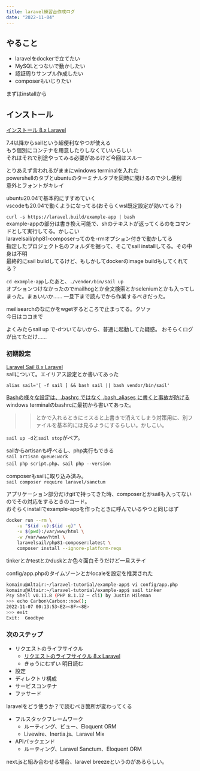 ```yaml
---
title: laravel練習台作成ログ
date: "2022-11-04"
---
```


## やること

- laravelをdockerで立てたい
- MySQLとつないで動かしたい
- 認証周りサンプル作成したい
- composerもいじりたい

まずはinstallから

## インストール

[インストール 8.x Laravel](https://readouble.com/laravel/8.x/ja/installation.html)

7.4以降からsailという超便利なやつが使える  
もう個別にコンテナを用意したりしなくていいらしい  
それはそれで別途やってみる必要があるけど今回はスルー  

とりあえず言われるがままにwindows terminalを入れた  
powershellのタブとubuntuのターミナルタブを同時に開けるので少し便利  
意外とフォントがキレイ

ubuntu20.04で基本的にすすめていく  
vscodeも20.04で動くようになってる(おそらくwsl既定設定が効いてる？)

``curl -s https://laravel.build/example-app | bash``  
example-appの部分は書き換え可能で、shのテキストが返ってくるのをコマンドとして実行してる。かしこい  
laravelsail/php81-composerってのを-rmオプション付きで動かしてる  
指定したプロジェクト名のフォルダを掘って、そこでsail installしてる。その中身は不明  
最終的にsail buildしてるけど、もしかしてdockerのimage buildもしてくれてる？  

``cd example-app``したあと、``./vendor/bin/sail up``  
オプションつけなかったのでmailhogとか全文検索とかseleniumとかも入ってしまった。まぁいいか……
一旦下まで読んでから作業するべきだった。

meilisearchのなにかをwgetするところで止まってる。クソァ  
今日はココまで

よくみたらsail up で-dついてないから、普通に起動してた疑惑。
おそらくログが出てただけ……

### 初期設定

[Laravel Sail 8.x Laravel](https://readouble.com/laravel/8.x/ja/sail.html)  
sailについて。エイリアス設定とか書いてあった

``alias sail='[ -f sail ] && bash sail || bash vendor/bin/sail'``

[Bashの様々な設定は、.bashrc ではなく .bash_aliases に書くと事故が防げる](https://www.nemotos.net/?p=3529)  
windows terminalのbashrcに最初から書いてあった。  
>>とかで入れるときにミスると上書きで消えてしまう対策用に、別ファイルを基本的には見るようにするらしい。かしこい。

``sail up -d``と``sail stop``がペア。

sailからartisanも呼べるし、php実行もできる  
``sail artisan queue:work``  
``sail php script.php``、``sail php --version``  

composerもsailに取り込み済み。  
``sail composer require laravel/sanctum``

アプリケーション部分だけgitで持ってきた時、composerとかsailも入ってないのでその対応をするときのコード。  
おそらくinstallでexample-appを作ったときに呼んでいるやつと同じはず

```sh
docker run --rm \
    -u "$(id -u):$(id -g)" \
    -v $(pwd):/var/www/html \
    -w /var/www/html \
    laravelsail/php81-composer:latest \
    composer install --ignore-platform-reqs
```

tinkerとかtestとかduskとか色々面白そうだけど一旦ステイ

config/app.phpのタイムゾーンとかlocaleを設定を推奨された

```sh
komainu@Altair:~/laravel-tutorial/example-app$ vi config/app.php
komainu@Altair:~/laravel-tutorial/example-app$ sail tinker
Psy Shell v0.11.8 (PHP 8.1.12 — cli) by Justin Hileman
>>> echo Carbon\Carbon::now();
2022-11-07 00:13:53<E2><8F><8E>
>>> exit
Exit:  Goodbye
```

### 次のステップ

- リクエストのライフサイクル
  - [リクエストのライフサイクル 8.x Laravel](https://readouble.com/laravel/8.x/ja/lifecycle.html)
  - きゅうにむずい 明日読む
- 設定
- ディレクトリ構成
- サービスコンテナ
- ファサード

laravelをどう使うか？で読むべき箇所が変わってくる  

- フルスタックフレームワーク
  - ルーティング、ビュー、Eloquent ORM
  - Livewire、Inertia.js、Laravel Mix
- APIバックエンド
  - ルーティング、Laravel Sanctum、Eloquent ORM

next.jsと組み合わせる場合、laravel breezeというのがあるらしい。
